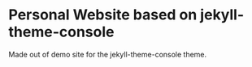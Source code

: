 # Personal Website based on jekyll-theme-console 
Made out of demo site for the jekyll-theme-console theme.
